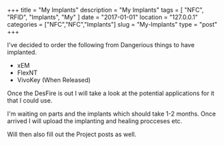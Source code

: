 +++
title = "My Implants"
description = "My Implants"
tags = [ "NFC", "RFID", "Implants", "My" ]
date = "2017-01-01"
location = "127.0.0.1"
categories = ["NFC","NFC","Implants"]
slug = "My-Implants"
type = "post"
+++


I've decided to order the following from Dangerious things to have implanted.

* xEM
* FlexNT
* VivoKey (When Released)

Once the DesFire is out I will take a look at the potential applications for it that I could use.

I'm waiting on parts and the implants which should take 1-2 months. Once arrived I will upload the implanting and healing procceses etc.

Will then also fill out the Project posts as well.

